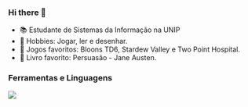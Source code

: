 ### Hi there 👋

- 📚 Estudante de Sistemas da Informação na UNIP
- 🤔 Hobbies: Jogar, ler e desenhar. 
- 👾 Jogos favoritos: Bloons TD6, Stardew Valley e Two Point Hospital.
- 📘 Livro favorito: Persuasão - Jane Austen.


### Ferramentas e Linguagens

  <a href="https://skillicons.dev">
    <img src="https://skillicons.dev/icons?i=git,html,css,js,bootstrap,py,r,java,mysql" />
  </a>


          
          
          

